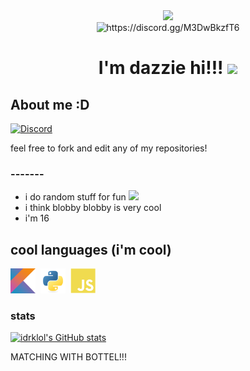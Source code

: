 <div id="header" align="center">
  <img src="https://i.imgur.com/GBT5GFo.gif" width="100"/>
<div id="views">
     <img src="https://komarev.com/ghpvc/?username=dazziedez&style=flat&color=f48faa" alt="https://discord.gg/M3DwBkzfT6"/>
  </div>
<h1>
  I'm dazzie hi!!!
  <img src="https://c.tenor.com/K-BBg8fYIdQAAAAi/kirana-margay.gif" width="30"/>
</h1>
</div>


## About me :D

[![Discord](https://img.shields.io/discord/874440438604496976.svg?label=&logo=discord&logoColor=ffffff&color=7389D8&labelColor=6A7EC2)](https://discord.gg/M3DwBkzfT6)

feel free to fork and edit any of my repositories!
### -------
- i do random stuff for fun <img src="https://c.tenor.com/b46GRzAmGeYAAAAi/chika-dance.gif" width="20"/>
- i think blobby blobby is very cool
- i'm 16

## cool languages (i'm cool)
<div>
  <img src="https://github.com/devicons/devicon/blob/master/icons/kotlin/kotlin-original.svg" title="Kotlin" alt="Kotlin" width="40" height="40"/>&nbsp;
  <img src="https://github.com/devicons/devicon/blob/master/icons/python/python-original.svg" title="Python (my fav)" alt="Python" width="40" height="40"/>&nbsp;
  <img src="https://github.com/devicons/devicon/blob/master/icons/javascript/javascript-plain.svg" title="SavaScript" alt="JavaScript" width="40" height="40"/>&nbsp;
</div>

### stats

[![idrklol's GitHub stats](https://github-readme-stats.vercel.app/api?username=dazziedez&show_icons=true&theme=dracula)](https://github.com/anuraghazra/github-readme-stats)

MATCHING WITH BOTTEL!!!

